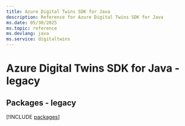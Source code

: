```yaml
---
title: Azure Digital Twins SDK for Java
description: Reference for Azure Digital Twins SDK for Java
ms.date: 05/30/2025
ms.topic: reference
ms.devlang: java
ms.service: digitaltwins
---
```

# Azure Digital Twins SDK for Java - legacy
## Packages - legacy
[!INCLUDE [packages](digital-twins-index.md)]